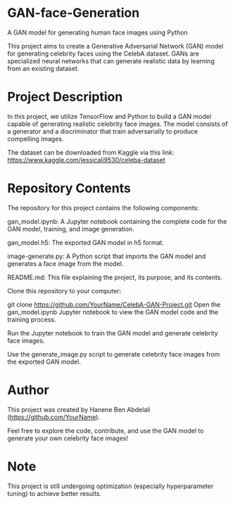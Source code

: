 # GAN-face-Generation
A  GAN model for generating human face images using Python

This project aims to create a Generative Adversarial Network (GAN) model for generating celebrity faces using the CelebA dataset. GANs are specialized neural networks that can generate realistic data by learning from an existing dataset.

# Project Description
In this project, we utilize TensorFlow and Python to build a GAN model capable of generating realistic celebrity face images. The model consists of a generator and a discriminator that train adversarially to produce compelling images.

The dataset can be downloaded from Kaggle via this link: https://www.kaggle.com/jessicali9530/celeba-dataset

# Repository Contents
The repository for this project contains the following components:

gan_model.ipynb: A Jupyter notebook containing the complete code for the GAN model, training, and image generation.

gan_model.h5: The exported GAN model in h5 format.

image-generate.py: A Python script that imports the GAN model and generates a face image from the model.

README.md: This file explaining the project, its purpose, and its contents.

Clone this repository to your computer:

git clone https://github.com/YourName/CelebA-GAN-Project.git
Open the gan_model.ipynb Jupyter notebook to view the GAN model code and the training process.

Run the Jupyter notebook to train the GAN model and generate celebrity face images.

Use the generate_image.py script to generate celebrity face images from the exported GAN model.

#  Author
This project was created by Hanene Ben Abdelali (https://github.com/YourName).

Feel free to explore the code, contribute, and use the GAN model to generate your own celebrity face images!

# Note
This project is still undergoing optimization (especially hyperparameter tuning) to achieve better results.
